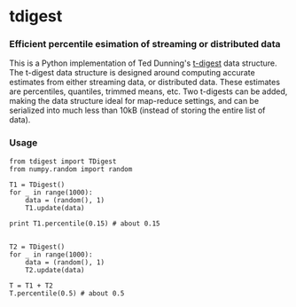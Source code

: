 # tdigest
### Efficient percentile esimation of streaming or distributed data

This is a Python implementation of Ted Dunning's [t-digest](https://github.com/tdunning/t-digest) data structure. The t-digest data structure is designed around computing accurate estimates from either streaming data, or distributed data. These estimates are percentiles, quantiles, trimmed means, etc. Two t-digests can be added, making the data structure ideal for map-reduce settings, and can be serialized into much less than 10kB (instead of storing the entire list of data).

### Usage

```
from tdigest import TDigest
from numpy.random import random

T1 = TDigest()
for _ in range(1000):
    data = (random(), 1)
    T1.update(data)

print T1.percentile(0.15) # about 0.15


T2 = TDigest()
for _ in range(1000):
    data = (random(), 1)
    T2.update(data)

T = T1 + T2
T.percentile(0.5) # about 0.5
```



